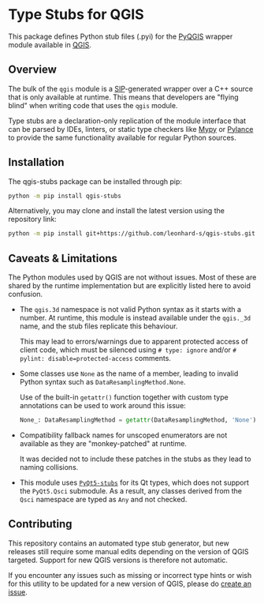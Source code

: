 # Type Stubs for QGIS

This package defines Python stub files (.pyi) for the [PyQGIS](https://qgis.org/pyqgis/master/) wrapper module available in [QGIS](https://qgis.org/).

## Overview

The bulk of the `qgis` module is a [SIP](https://www.riverbankcomputing.com/software/sip/)-generated wrapper over a C++ source that is only available at runtime. This means that developers are "flying blind" when writing code that uses the `qgis` module.

Type stubs are a declaration-only replication of the module interface that can be parsed by IDEs, linters, or static type checkers like [Mypy](http://mypy-lang.org/) or [Pylance](https://marketplace.visualstudio.com/items?itemName=ms-python.vscode-pylance) to provide the same functionality available for regular Python sources.

## Installation

The qgis-stubs package can be installed through pip:

```sh
python -m pip install qgis-stubs
```

Alternatively, you may clone and install the latest version using the repository link:

```sh
python -m pip install git+https://github.com/leonhard-s/qgis-stubs.git
```

## Caveats & Limitations

The Python modules used by QGIS are not without issues. Most of these are shared by the runtime implementation but are explicitly listed here to avoid confusion.

- The `qgis.3d` namespace is not valid Python syntax as it starts with a number. At runtime, this module is instead available under the `qgis._3d` name, and the stub files replicate this behaviour.

  This may lead to errors/warnings due to apparent protected access of client code, which must be silenced using `# type: ignore` and/or `# pylint: disable=protected-access` comments.

- Some classes use `None` as the name of a member, leading to invalid Python syntax such as `DataResamplingMethod.None`.

  Use of the built-in `getattr()` function together with custom type annotations can be used to work around this issue:

  ```py
  None_: DataResamplingMethod = getattr(DataResamplingMethod, 'None')
  ```

- Compatibility fallback names for unscoped enumerators are not available as they are "monkey-patched" at runtime.

  It was decided not to include these patches in the stubs as they lead to naming collisions.

- This module uses [`PyQt5-stubs`](https://github.com/python-qt-tools/PyQt5-stubs) for its Qt types, which does not support the `PyQt5.Qsci` submodule. As a result, any classes derived from the `Qsci` namespace are typed as `Any` and not checked.

## Contributing

This repository contains an automated type stub generator, but new releases still require some manual edits depending on the version of QGIS targeted. Support for new QGIS versions is therefore not automatic.

If you encounter any issues such as missing or incorrect type hints or wish for this utility to be updated for a new version of QGIS, please do [create an issue](https://github.com/leonhard-s/qgis-stubs/issues).

